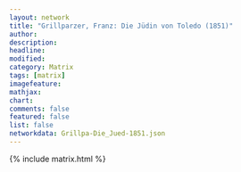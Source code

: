 ```yaml
---
layout: network
title: "Grillparzer, Franz: Die Jüdin von Toledo (1851)"
author:
description:
headline:
modified:
category: Matrix
tags: [matrix]
imagefeature: 
mathjax: 
chart: 
comments: false
featured: false
list: false
networkdata: Grillpa-Die_Jued-1851.json
---
```

{% include matrix.html %}
